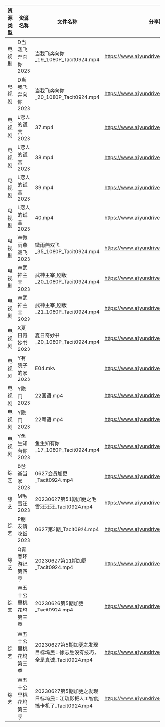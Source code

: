 | 资源类型 | 资源名称        | 文件名称                                            | 分享链接                                      | 更新时间       |
| ---- | ----------- | ----------------------------------------------- | ----------------------------------------- | ---------- |
| 电视剧  | D当我飞奔向你2023 | 当我飞奔向你_19_1080P_Tacit0924.mp4                   | https://www.aliyundrive.com/s/YhMD33vkgca | 2023-06-28 |
| 电视剧  | D当我飞奔向你2023 | 当我飞奔向你_20_1080P_Tacit0924.mp4                   | https://www.aliyundrive.com/s/YhMD33vkgca | 2023-06-28 |
| 电视剧  | L恋人的谎言2023  | 37.mp4                                          | https://www.aliyundrive.com/s/37r8fwJ2qq4 | 2023-06-28 |
| 电视剧  | L恋人的谎言2023  | 38.mp4                                          | https://www.aliyundrive.com/s/37r8fwJ2qq4 | 2023-06-28 |
| 电视剧  | L恋人的谎言2023  | 39.mp4                                          | https://www.aliyundrive.com/s/37r8fwJ2qq4 | 2023-06-28 |
| 电视剧  | L恋人的谎言2023  | 40.mp4                                          | https://www.aliyundrive.com/s/37r8fwJ2qq4 | 2023-06-28 |
| 电视剧  | W微雨燕双飞2023  | 微雨燕双飞_35_1080P_Tacit0924.mp4                    | https://www.aliyundrive.com/s/Uvq8Q8wJXgg | 2023-06-28 |
| 电视剧  | W武神主宰2023   | 武神主宰_剧版_20_1080P_Tacit0924.mp4                  | https://www.aliyundrive.com/s/ob4cvT33feM | 2023-06-28 |
| 电视剧  | W武神主宰2023   | 武神主宰_剧版_21_1080P_Tacit0924.mp4                  | https://www.aliyundrive.com/s/ob4cvT33feM | 2023-06-28 |
| 电视剧  | X夏日奇妙书2023  | 夏日奇妙书_20_1080P_Tacit0924.mp4                    | https://www.aliyundrive.com/s/x7rCFpAvm6R | 2023-06-28 |
| 电视剧  | Y有院子的家2023  | E04.mkv                                         | https://www.aliyundrive.com/s/Y4PrtcHPZ79 | 2023-06-28 |
| 电视剧  | Y隐门2023     | 22国语.mp4                                        | https://www.aliyundrive.com/s/3hQ1KUe4HeE | 2023-06-28 |
| 电视剧  | Y隐门2023     | 22粤语.mp4                                        | https://www.aliyundrive.com/s/3hQ1KUe4HeE | 2023-06-28 |
| 电视剧  | Y鱼生知有你2023  | 鱼生知有你_17_1080P_Tacit0924.mp4                    | https://www.aliyundrive.com/s/PtcvTV9b9k4 | 2023-06-28 |
| 综艺   | B爸爸当家2023   | 0627会员加更_Tacit0924.mp4                          | https://www.aliyundrive.com/s/SqHa3g1TkvY | 2023-06-28 |
| 综艺   | M毛雪汪2023    | 20230627第51期加更之毛雪汪汪汪_Tacit0924.mp4              | https://www.aliyundrive.com/s/asPqfgPRqAg | 2023-06-28 |
| 综艺   | P朋友请吃饭2023  | 0627第3期_Tacit0924.mp4                           | https://www.aliyundrive.com/s/A2Z3HKrT65s | 2023-06-28 |
| 综艺   | Q青春环游记第四季   | 20230627第11期加更_Tacit0924.mp4                    | https://www.aliyundrive.com/s/YcPwXPmrXec | 2023-06-28 |
| 综艺   | W五十公里桃花坞第三季 | 20230626第5期加更_Tacit0924.mp4                     | https://www.aliyundrive.com/s/UM8vBhV25fT | 2023-06-28 |
| 综艺   | W五十公里桃花坞第三季 | 20230627第5期加更之发现目标坞民：徐志胜没有技巧，全是真诚_Tacit0924.mp4 | https://www.aliyundrive.com/s/UM8vBhV25fT | 2023-06-28 |
| 综艺   | W五十公里桃花坞第三季 | 20230627第5期加更之发现目标坞民：江疏影把人工智能搞卡机了_Tacit0924.mp4 | https://www.aliyundrive.com/s/UM8vBhV25fT | 2023-06-28 |
